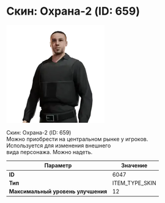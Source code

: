 # Скин: Охрана-2 (ID: 659)

![Item Image](../img/6047.webp?raw=true)

Скин: Охрана-2 (ID: 659)<br>Можно приобрести на центральном рынке у игроков.<br>Используется для изменения внешнего<br>вида персонажа. Можно надеть.


| Параметр | Значение |
|----------|----------|
| **ID** | 6047 |
| **Тип** | ITEM_TYPE_SKIN |
| **Максимальный уровень улучшения** | 12 |

